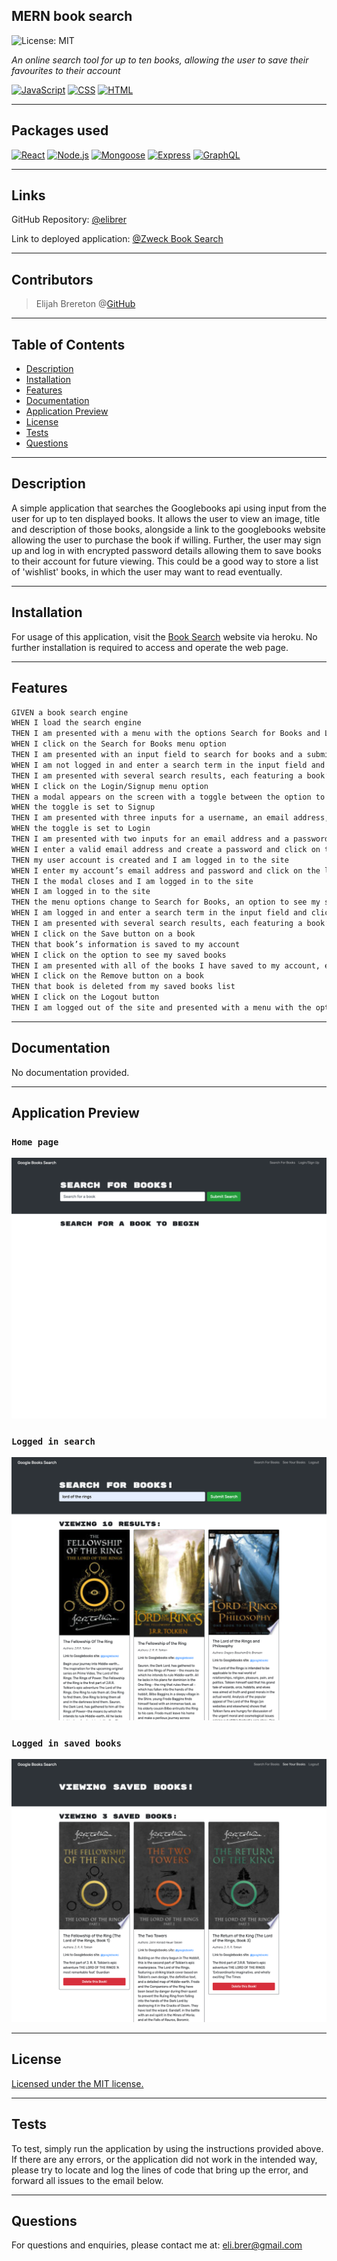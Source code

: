 ## MERN book search
![License: MIT](https://img.shields.io/badge/License-MIT-yellow.svg)

*An online search tool for up to ten books, allowing the user to save their favourites to their account*

[![JavaScript](https://img.shields.io/badge/JavaScript-323330?style=for-the-badge&logo=javascript&logoColor=F7DF1E)](https://developer.mozilla.org/en-US/docs/Web/JavaScript)  [![CSS](https://img.shields.io/badge/CSS-blue?style=for-the-badge&logo=css3)](https://developer.mozilla.org/en-US/docs/Web/CSS) [![HTML](https://img.shields.io/badge/HTML-purple?style=for-the-badge&logo=html5)](https://developer.mozilla.org/en-US/docs/Web/HTML)

---

## Packages used
[![React](https://img.shields.io/badge/React-454b60?style=for-the-badge&logo=react)](https://react.dev/) [![Node.js](https://img.shields.io/badge/Node.js-43853D?style=for-the-badge&logo=node.js&logoColor=white)](https://nodejs.org/en/) [![Mongoose](https://img.shields.io/badge/mongoose-blue?style=for-the-badge&logo=mongoose)](https://mongoosejs.com/) [![Express](https://img.shields.io/badge/express.js-404D59?style=for-the-badge&logo=express&logoColor=white)](https://expressjs.com/) [![GraphQL](https://img.shields.io/badge/GraphQL-E10098?style=for-the-badge&logo=graphql&logoColor=white)](https://graphql.org)

---

## Links
GitHub Repository: [@elibrer](https://github.com/Elibrer/mern-book-search)

Link to deployed application: [@Zweck Book Search](https://zweck-book-search-c53d8ce1c48e.herokuapp.com/)

---

## Contributors
> Elijah Brereton @[GitHub](https://github.com/elibrer)

---

## Table of Contents
- [Description](#description)
- [Installation](#installation)
- [Features](#features)
- [Documentation](#documentation)
- [Application Preview](#application-preview)
- [License](#license)
- [Tests](#tests)
- [Questions](#questions)

---

## Description
A simple application that searches the Googlebooks api using input from the user for up to ten displayed books. It allows the user to view an image, title and description of those books, alongside a link to the googlebooks website allowing the user to purchase the book if willing. Further, the user may sign up and log in with encrypted password details allowing them to save books to their account for future viewing. This could be a good way to store a list of 'wishlist' books, in which the user may want to read eventually. 

---

## Installation

For usage of this application, visit the [Book Search](https://zweck-book-search-c53d8ce1c48e.herokuapp.com/) website via heroku. No further installation is required to access and operate the web page. 


---

## Features
```md
GIVEN a book search engine
WHEN I load the search engine
THEN I am presented with a menu with the options Search for Books and Login/Signup and an input field to search for books and a submit button
WHEN I click on the Search for Books menu option
THEN I am presented with an input field to search for books and a submit button
WHEN I am not logged in and enter a search term in the input field and click the submit button
THEN I am presented with several search results, each featuring a book’s title, author, description, image, and a link to that book on the Google Books site
WHEN I click on the Login/Signup menu option
THEN a modal appears on the screen with a toggle between the option to log in or sign up
WHEN the toggle is set to Signup
THEN I am presented with three inputs for a username, an email address, and a password, and a signup button
WHEN the toggle is set to Login
THEN I am presented with two inputs for an email address and a password and login button
WHEN I enter a valid email address and create a password and click on the signup button
THEN my user account is created and I am logged in to the site
WHEN I enter my account’s email address and password and click on the login button
THEN I the modal closes and I am logged in to the site
WHEN I am logged in to the site
THEN the menu options change to Search for Books, an option to see my saved books, and Logout
WHEN I am logged in and enter a search term in the input field and click the submit button
THEN I am presented with several search results, each featuring a book’s title, author, description, image, and a link to that book on the Google Books site and a button to save a book to my account
WHEN I click on the Save button on a book
THEN that book’s information is saved to my account
WHEN I click on the option to see my saved books
THEN I am presented with all of the books I have saved to my account, each featuring the book’s title, author, description, image, and a link to that book on the Google Books site and a button to remove a book from my account
WHEN I click on the Remove button on a book
THEN that book is deleted from my saved books list
WHEN I click on the Logout button
THEN I am logged out of the site and presented with a menu with the options Search for Books and Login/Signup and an input field to search for books and a submit button  
```

---

## Documentation
No documentation provided.

---

## Application Preview
### `Home page`
![Portfolio Landing Page](./client/src/assets/images/home.png)
### `Logged in search`
![Portfolio Showcase Page](./client/src/assets/images/search.png)
### `Logged in saved books`
![Portfolio About Page](./client/src/assets/images/saved.png)

---

## License
[Licensed under the MIT license.](https://opensource.org/licenses/MIT)

---

## Tests
To test, simply run the application by using the instructions provided above. If there are any errors, or the application did not work in the intended way, please try to locate and log the lines of code that bring up the error, and forward all issues to the email below.

---

## Questions
For questions and enquiries, please contact me at: 
[eli.brer@gmail.com](eli.brer@gmail.com)